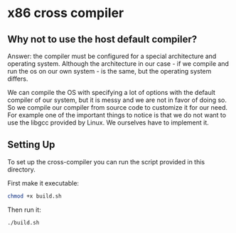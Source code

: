 # x86 cross compiler

## Why not to use the host default compiler?

Answer: the compiler must be configured for a special architecture and operating system. Although the architecture in our case - if we compile and run the os on our own system - is the same, but the operating system differs.

We can compile the OS with specifying a lot of options with the default compiler of our system, but it is messy and we are not in favor of doing so. So we compile our compiler from source code to customize it for our need. For example one of the important things to notice is that we do not want to use the libgcc provided by Linux. We ourselves have to implement it.


## Setting Up
To set up the cross-compiler you can run the script provided in this directory.

First make it executable:
```bash
chmod +x build.sh
```

Then run it:
```bash
./build.sh
```
